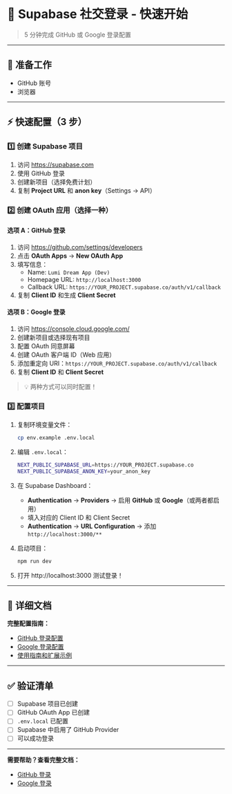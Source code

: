 # 🚀 Supabase 社交登录 - 快速开始

> 5 分钟完成 GitHub 或 Google 登录配置

---

## 📝 准备工作

- GitHub 账号
- 浏览器

---

## ⚡ 快速配置（3 步）

### 1️⃣ 创建 Supabase 项目

1. 访问 https://supabase.com
2. 使用 GitHub 登录
3. 创建新项目（选择免费计划）
4. 复制 **Project URL** 和 **anon key**（Settings → API）

### 2️⃣ 创建 OAuth 应用（选择一种）

#### 选项 A：GitHub 登录

1. 访问 https://github.com/settings/developers
2. 点击 **OAuth Apps** → **New OAuth App**
3. 填写信息：
   - Name: `Lumi Dream App (Dev)`
   - Homepage URL: `http://localhost:3000`
   - Callback URL: `https://YOUR_PROJECT.supabase.co/auth/v1/callback`
4. 复制 **Client ID** 和生成 **Client Secret**

#### 选项 B：Google 登录

1. 访问 https://console.cloud.google.com/
2. 创建新项目或选择现有项目
3. 配置 OAuth 同意屏幕
4. 创建 OAuth 客户端 ID（Web 应用）
5. 添加重定向 URI：`https://YOUR_PROJECT.supabase.co/auth/v1/callback`
6. 复制 **Client ID** 和 **Client Secret**

> 💡 两种方式可以同时配置！

### 3️⃣ 配置项目

1. 复制环境变量文件：
   ```bash
   cp env.example .env.local
   ```

2. 编辑 `.env.local`：
   ```bash
   NEXT_PUBLIC_SUPABASE_URL=https://YOUR_PROJECT.supabase.co
   NEXT_PUBLIC_SUPABASE_ANON_KEY=your_anon_key
   ```

3. 在 Supabase Dashboard：
   - **Authentication** → **Providers** → 启用 **GitHub** 或 **Google**（或两者都启用）
   - 填入对应的 Client ID 和 Client Secret
   - **Authentication** → **URL Configuration** → 添加 `http://localhost:3000/**`

4. 启动项目：
   ```bash
   npm run dev
   ```

5. 打开 http://localhost:3000 测试登录！

---

## 📖 详细文档

**完整配置指南：**
- [GitHub 登录配置](./SUPABASE_GITHUB_AUTH.md)
- [Google 登录配置](./SUPABASE_GOOGLE_AUTH.md)
- [使用指南和扩展示例](./GITHUB_AUTH_USAGE.md)

---

## ✅ 验证清单

- [ ] Supabase 项目已创建
- [ ] GitHub OAuth App 已创建
- [ ] `.env.local` 已配置
- [ ] Supabase 中启用了 GitHub Provider
- [ ] 可以成功登录

---

**需要帮助？查看完整文档：**
- [GitHub 登录](./SUPABASE_GITHUB_AUTH.md)
- [Google 登录](./SUPABASE_GOOGLE_AUTH.md)

